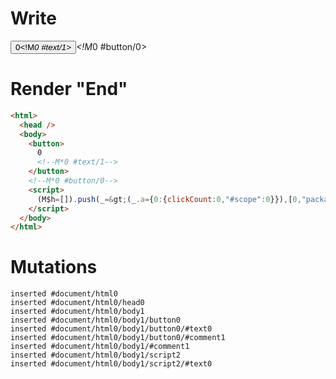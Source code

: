# Write
  <button>0<!M*0 #text/1></button><!M*0 #button/0><script>(M$h=[]).push(_=>(_.a={0:{clickCount:0,"#scope":0}}),[0,"packages/translator-tags/src/__tests__/fixtures/dynamic-event-handlers/template.marko_0_clickCount",])</script>


# Render "End"
```html
<html>
  <head />
  <body>
    <button>
      0
      <!--M*0 #text/1-->
    </button>
    <!--M*0 #button/0-->
    <script>
      (M$h=[]).push(_=&gt;(_.a={0:{clickCount:0,"#scope":0}}),[0,"packages/translator-tags/src/__tests__/fixtures/dynamic-event-handlers/template.marko_0_clickCount",])
    </script>
  </body>
</html>
```

# Mutations
```
inserted #document/html0
inserted #document/html0/head0
inserted #document/html0/body1
inserted #document/html0/body1/button0
inserted #document/html0/body1/button0/#text0
inserted #document/html0/body1/button0/#comment1
inserted #document/html0/body1/#comment1
inserted #document/html0/body1/script2
inserted #document/html0/body1/script2/#text0
```
